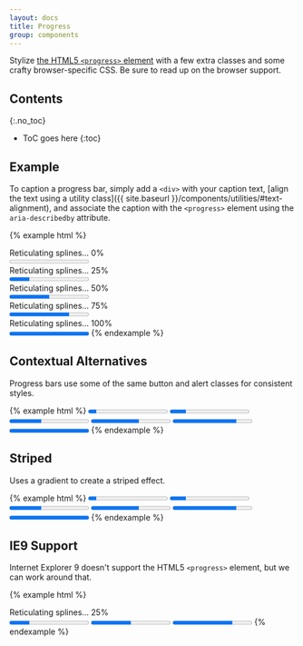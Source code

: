 ```yaml
---
layout: docs
title: Progress
group: components
---
```


Stylize [the HTML5 `<progress>` element](https://developer.mozilla.org/en-US/docs/Web/HTML/Element/progress) with a few extra classes and some crafty browser-specific CSS. Be sure to read up on the browser support.

## Contents
{:.no_toc}

* ToC goes here
{:toc}

## Example

To caption a progress bar, simply add a `<div>` with your caption text, [align the text using a utility class]({{ site.baseurl }}/components/utilities/#text-alignment), and associate the caption with the `<progress>` element using the `aria-describedby` attribute.

{% example html %}

<div class="text-xs-center" id="example-caption-1">Reticulating splines&hellip; 0%</div>
<progress class="progress" value="0" max="100" aria-describedby="example-caption-1"></progress>

<div class="text-xs-center" id="example-caption-2">Reticulating splines&hellip; 25%</div>
<progress class="progress" value="25" max="100" aria-describedby="example-caption-2"></progress>

<div class="text-xs-center" id="example-caption-3">Reticulating splines&hellip; 50%</div>
<progress class="progress" value="50" max="100" aria-describedby="example-caption-3"></progress>

<div class="text-xs-center" id="example-caption-4">Reticulating splines&hellip; 75%</div>
<progress class="progress" value="75" max="100" aria-describedby="example-caption-4"></progress>

<div class="text-xs-center" id="example-caption-5">Reticulating splines&hellip; 100%</div>
<progress class="progress" value="100" max="100" aria-describedby="example-caption-5"></progress>
{% endexample %}


## Contextual Alternatives

Progress bars use some of the same button and alert classes for consistent styles.

{% example html %}
<progress class="progress progress-primary" value="10" max="100"></progress>
<progress class="progress progress-secondary" value="20" max="100"></progress>
<progress class="progress progress-success" value="40" max="100"></progress>
<progress class="progress progress-info" value="60" max="100"></progress>
<progress class="progress progress-warning" value="80" max="100"></progress>
<progress class="progress progress-danger" value="100" max="100"></progress>
{% endexample %}

## Striped

Uses a gradient to create a striped effect.

{% example html %}
<progress class="progress progress-striped progress-primary" value="10" max="100"></progress>
<progress class="progress progress-striped progress-secondary" value="20" max="100"></progress>
<progress class="progress progress-striped progress-success" value="40" max="100"></progress>
<progress class="progress progress-striped progress-info" value="60" max="100"></progress>
<progress class="progress progress-striped progress-warning" value="80" max="100"></progress>
<progress class="progress progress-striped progress-danger" value="100" max="100"></progress>
{% endexample %}

## IE9 Support

Internet Explorer 9 doesn't support the HTML5 `<progress>` element, but we can work around that.

{% example html %}
<div class="text-xs-center" id="example-caption-6">Reticulating splines&hellip; 25%</div>
<progress class="progress" value="25" max="100" aria-describedby="example-caption-6">
  <div class="progress">
    <span class="progress-bar" style="width: 25%;"></span>
  </div>
</progress>

<progress max="100" value="50" class="progress progress-primary">
    <div class="progress">
        <span style="width: 50%;" class="progress-bar">50%</span>
    </div>
</progress>

<progress max="100" value="75" class="progress progress-striped progress-success">
  <div class="progress">
    <span style="width: 75%;" class="progress-bar">75%</span>
  </div>
</progress>
{% endexample %}

